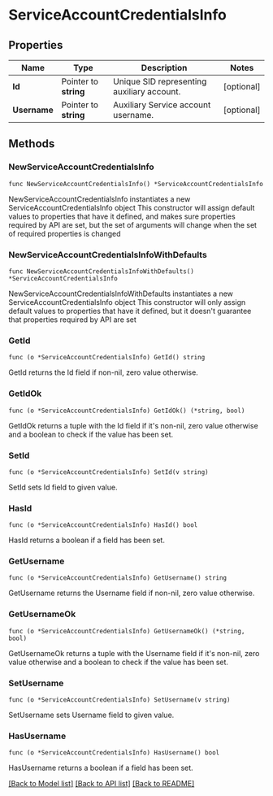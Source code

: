 # ServiceAccountCredentialsInfo

## Properties

Name | Type | Description | Notes
------------ | ------------- | ------------- | -------------
**Id** | Pointer to **string** | Unique SID representing auxiliary account. | [optional] 
**Username** | Pointer to **string** | Auxiliary Service account username. | [optional] 

## Methods

### NewServiceAccountCredentialsInfo

`func NewServiceAccountCredentialsInfo() *ServiceAccountCredentialsInfo`

NewServiceAccountCredentialsInfo instantiates a new ServiceAccountCredentialsInfo object
This constructor will assign default values to properties that have it defined,
and makes sure properties required by API are set, but the set of arguments
will change when the set of required properties is changed

### NewServiceAccountCredentialsInfoWithDefaults

`func NewServiceAccountCredentialsInfoWithDefaults() *ServiceAccountCredentialsInfo`

NewServiceAccountCredentialsInfoWithDefaults instantiates a new ServiceAccountCredentialsInfo object
This constructor will only assign default values to properties that have it defined,
but it doesn't guarantee that properties required by API are set

### GetId

`func (o *ServiceAccountCredentialsInfo) GetId() string`

GetId returns the Id field if non-nil, zero value otherwise.

### GetIdOk

`func (o *ServiceAccountCredentialsInfo) GetIdOk() (*string, bool)`

GetIdOk returns a tuple with the Id field if it's non-nil, zero value otherwise
and a boolean to check if the value has been set.

### SetId

`func (o *ServiceAccountCredentialsInfo) SetId(v string)`

SetId sets Id field to given value.

### HasId

`func (o *ServiceAccountCredentialsInfo) HasId() bool`

HasId returns a boolean if a field has been set.

### GetUsername

`func (o *ServiceAccountCredentialsInfo) GetUsername() string`

GetUsername returns the Username field if non-nil, zero value otherwise.

### GetUsernameOk

`func (o *ServiceAccountCredentialsInfo) GetUsernameOk() (*string, bool)`

GetUsernameOk returns a tuple with the Username field if it's non-nil, zero value otherwise
and a boolean to check if the value has been set.

### SetUsername

`func (o *ServiceAccountCredentialsInfo) SetUsername(v string)`

SetUsername sets Username field to given value.

### HasUsername

`func (o *ServiceAccountCredentialsInfo) HasUsername() bool`

HasUsername returns a boolean if a field has been set.


[[Back to Model list]](../README.md#documentation-for-models) [[Back to API list]](../README.md#documentation-for-api-endpoints) [[Back to README]](../README.md)



